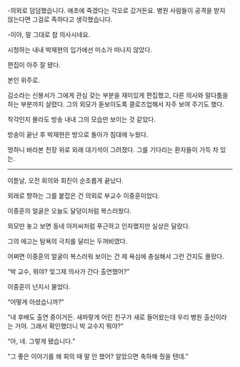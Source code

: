 -의외로 덤덤했습니다. 애초에 죽겠다는 각오로 갔거든요. 병원 사람들이 공격을 받지 않는다면 그걸로 족하다고 생각했습니다.

-이야, 말 그대로 참 의사시네요.

시청하는 내내 박재현의 입가에선 미소가 떠나지 않았다.

편집이 아주 잘 됐다.

본인 위주로.

김소라는 신봉서가 그에게 관심 갖는 부분을 재미있게 편집했고, 다른 의사와 말다툼을 하는 부분까지 살렸다. 그의 외모가 돋보이도록 클로즈업해서 자주 보여 주기도 했다.

착각인지 몰라도 방송 내내 그의 모습만 보이는 것 같았다.

방송이 끝난 후 박재현은 방으로 돌아가 침대에 누웠다.

멍하니 바라본 천장 위로 외래 대기석이 그려졌다. 그를 기다리는 환자들이 가득 차 있는.

* * *

이튿날, 오전 회의와 회진이 순조롭게 끝났다.

외래로 향하는 그를 붙잡은 건 의외로 부교수 이중훈이었다.

이중훈의 얼굴은 오늘도 달덩이처럼 복스러웠다.

외모만 놓고 보면 동네 아저씨처럼 푸근하고 인자했지만 실상은 달랐다.

그의 에고는 탐욕의 극치를 달리는 두꺼비였다.

어쩌면 이중훈의 얼굴이 복스러워 보이는 건 제 욕심에 충실해서 그런 건지도 몰랐다.

“박 교수, 뭐야? 엊그제 의사가 간다 출연했어?”

이중훈이 넌지시 물었다.

“어떻게 아셨습니까?”

“내 후배도 출연 중이거든. 새파랗게 어린 친구가 새로 들어왔는데 우리 병원 출신이라는 거야. 그래서 확인했더니 박 교수지 뭐야?”

“아, 네. 그렇게 됐습니다.”

“그 좋은 이야기를 왜 회의 때 말 안 했어? 알았으면 축하해 줬을 텐데.”